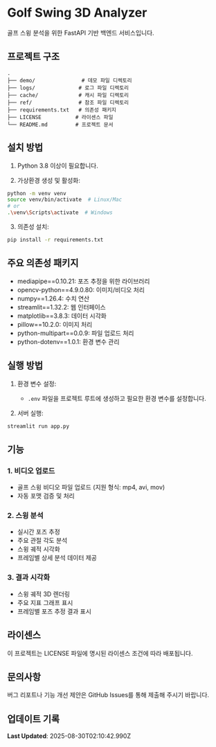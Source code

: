 # Golf Swing 3D Analyzer

골프 스윙 분석을 위한 FastAPI 기반 백엔드 서비스입니다.

## 프로젝트 구조

```
.
├── demo/               # 데모 파일 디렉토리
├── logs/              # 로그 파일 디렉토리
├── cache/             # 캐시 파일 디렉토리
├── ref/               # 참조 파일 디렉토리
├── requirements.txt   # 의존성 패키지
├── LICENSE           # 라이센스 파일
└── README.md         # 프로젝트 문서
```

## 설치 방법

1. Python 3.8 이상이 필요합니다.

2. 가상환경 생성 및 활성화:
```bash
python -m venv venv
source venv/bin/activate  # Linux/Mac
# or
.\venv\Scripts\activate  # Windows
```

3. 의존성 설치:
```bash
pip install -r requirements.txt
```

## 주요 의존성 패키지

- mediapipe==0.10.21: 포즈 추정을 위한 라이브러리
- opencv-python==4.9.0.80: 이미지/비디오 처리
- numpy==1.26.4: 수치 연산
- streamlit==1.32.2: 웹 인터페이스
- matplotlib==3.8.3: 데이터 시각화
- pillow==10.2.0: 이미지 처리
- python-multipart==0.0.9: 파일 업로드 처리
- python-dotenv==1.0.1: 환경 변수 관리

## 실행 방법

1. 환경 변수 설정:
   - `.env` 파일을 프로젝트 루트에 생성하고 필요한 환경 변수를 설정합니다.

2. 서버 실행:
```bash
streamlit run app.py
```

## 기능

### 1. 비디오 업로드
- 골프 스윙 비디오 파일 업로드 (지원 형식: mp4, avi, mov)
- 자동 포맷 검증 및 처리

### 2. 스윙 분석
- 실시간 포즈 추정
- 주요 관절 각도 분석
- 스윙 궤적 시각화
- 프레임별 상세 분석 데이터 제공

### 3. 결과 시각화
- 스윙 궤적 3D 렌더링
- 주요 지표 그래프 표시
- 프레임별 포즈 추정 결과 표시

## 라이센스

이 프로젝트는 LICENSE 파일에 명시된 라이센스 조건에 따라 배포됩니다.

## 문의사항

버그 리포트나 기능 개선 제안은 GitHub Issues를 통해 제출해 주시기 바랍니다.

## 업데이트 기록

**Last Updated**: 2025-08-30T02:10:42.990Z